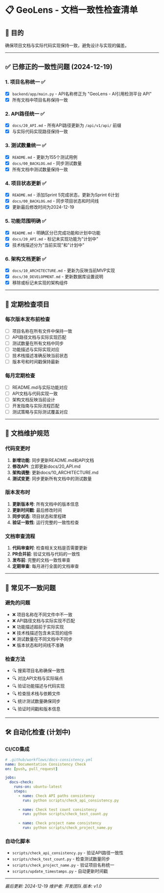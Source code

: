 # 📋 GeoLens - 文档一致性检查清单

## 🎯 目的

确保项目文档与实际代码实现保持一致，避免设计与实现的偏差。

---

## ✅ **已修正的一致性问题 (2024-12-19)**

### **1. 项目名称统一** ✅
- [x] `backend/app/main.py` - API名称修正为 "GeoLens - AI引用检测平台 API"
- [x] 所有文档中项目名称保持一致

### **2. API路径统一** ✅
- [x] `docs/20_API.md` - 所有API路径更新为 `/api/v1/api/` 前缀
- [x] 与实际代码实现路径保持一致

### **3. 测试数量统一** ✅
- [x] `README.md` - 更新为155个测试用例
- [x] `docs/00_BACKLOG.md` - 同步测试数量
- [x] 所有文档中测试数量保持一致

### **4. 项目状态更新** ✅
- [x] `README.md` - 添加Sprint 5完成状态，更新为Sprint 6计划
- [x] `docs/00_BACKLOG.md` - 同步项目状态和时间线
- [x] 更新最后修改时间为2024-12-19

### **5. 功能范围明确** ✅
- [x] `README.md` - 明确区分已完成功能和计划中功能
- [x] `docs/20_API.md` - 标记未实现功能为"计划中"
- [x] 技术栈描述分为"当前实现"和"计划中"

### **6. 架构文档更新** ✅
- [x] `docs/10_ARCHITECTURE.md` - 更新为反映当前MVP实现
- [x] `docs/30_DEVELOPMENT.md` - 更新数据库设置说明
- [x] 移除或标记未实现的架构组件

---

## 🔄 **定期检查项目**

### **每次版本发布前检查**
- [ ] 项目名称在所有文件中保持一致
- [ ] API路径文档与实际实现匹配
- [ ] 测试数量在所有文档中同步
- [ ] 功能描述与实际实现对应
- [ ] 技术栈描述准确反映当前状态
- [ ] 版本号和时间戳保持最新

### **每月定期检查**
- [ ] README.md与实际功能对应
- [ ] API文档与代码实现一致
- [ ] 架构文档反映当前设计
- [ ] 开发指南与实际流程匹配
- [ ] 测试策略与实际测试覆盖对应

---

## 📝 **文档维护规范**

### **代码变更时**
1. **新增功能**: 同步更新README.md和API文档
2. **修改API**: 立即更新docs/20_API.md
3. **架构调整**: 更新docs/10_ARCHITECTURE.md
4. **测试变更**: 同步更新所有文档中的测试数量

### **版本发布时**
1. **更新版本号**: 所有文档中的版本信息
2. **更新时间戳**: 最后修改时间
3. **同步状态**: 项目状态和里程碑
4. **验证一致性**: 运行完整的一致性检查

### **文档审查流程**
1. **代码审查时**: 检查相关文档是否需要更新
2. **PR合并前**: 验证文档与代码的一致性
3. **发布前**: 完整的文档一致性审查
4. **定期审查**: 每月进行全面的文档审查

---

## 🚨 **常见不一致问题**

### **避免的问题**
- ❌ 项目名称在不同文件中不一致
- ❌ API路径文档与实际实现不匹配
- ❌ 功能描述超前于实际实现
- ❌ 技术栈描述包含未实现的组件
- ❌ 测试数量在不同文档中不同步
- ❌ 版本状态和时间线不准确

### **检查方法**
- 🔍 搜索项目名称确保一致性
- 🔍 对比API文档与实际端点
- 🔍 验证功能描述与代码实现
- 🔍 检查技术栈与依赖文件
- 🔍 统计测试数量确保同步
- 🔍 验证时间戳和版本信息

---

## 🛠️ **自动化检查 (计划中)**

### **CI/CD集成**
```yaml
# .github/workflows/docs-consistency.yml
name: Documentation Consistency Check
on: [push, pull_request]

jobs:
  docs-check:
    runs-on: ubuntu-latest
    steps:
      - name: Check API paths consistency
        run: python scripts/check_api_consistency.py
      
      - name: Check test count consistency
        run: python scripts/check_test_count.py
      
      - name: Check project name consistency
        run: python scripts/check_project_name.py
```

### **自动化脚本**
- `scripts/check_api_consistency.py` - 验证API路径一致性
- `scripts/check_test_count.py` - 检查测试数量同步
- `scripts/check_project_name.py` - 验证项目名称统一
- `scripts/update_timestamps.py` - 自动更新时间戳

---

*最后更新: 2024-12-19*
*维护者: 开发团队*
*版本: v1.0*
